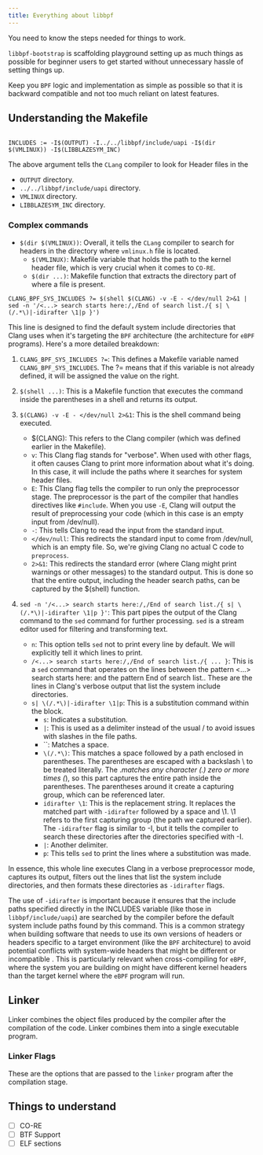 ```yaml
---
title: Everything about libbpf
---
```


You need to know the steps needed for things to work.

`libbpf-bootstrap` is scaffolding playground setting up as much things as possible
for beginner users to get started without unnecessary hassle of setting things
up.

Keep you `BPF` logic and implementation as simple as possible so that it is backward
compatible and not too much reliant on latest features.

## Understanding the Makefile

```make

INCLUDES := -I$(OUTPUT) -I../../libbpf/include/uapi -I$(dir $(VMLINUX)) -I$(LIBBLAZESYM_INC)

```

The above argument tells the `CLang` compiler to look for Header files in the

- `OUTPUT` directory.
- `../../libbpf/include/uapi` directory.
- `VMLINUX` directory.
- `LIBBLAZESYM_INC` directory.

### Complex commands

- `$(dir $(VMLINUX))`: Overall, it tells the `CLang` compiler to search for headers
in the directory where `vmlinux.h` file is located.
  - `$(VMLINUX)`: Makefile variable that holds the path to the kernel header file,
  which is very crucial when it comes to `CO-RE`.
  - `$(dir ...)`: Makefile function that extracts the directory part of where a
  file is present.

```make
CLANG_BPF_SYS_INCLUDES ?= $(shell $(CLANG) -v -E - </dev/null 2>&1 | sed -n '/<...> search starts here:/,/End of search list./{ s| \(/.*\)|-idirafter \1|p }')
```

This line is designed to find the default system include directories that Clang
uses when it's targeting the `BPF` architecture (the architecture for `eBPF` programs).
Here's a more detailed breakdown:

1. `CLANG_BPF_SYS_INCLUDES ?=`: This defines a Makefile variable named `CLANG_BPF_SYS_INCLUDES`.
The ?= means that if this variable is not already defined, it will be assigned
the value on the right.

2. `$(shell ...)`: This is a Makefile function that executes the command inside the
parentheses in a shell and returns its output.

3. `$(CLANG) -v -E - </dev/null 2>&1`: This is the shell command being executed.

    - $(CLANG): This refers to the Clang compiler (which was defined earlier in
      the Makefile).
    - `v`: This Clang flag stands for "verbose". When used with other flags, it
      often causes Clang to print more information about what it's doing. In this
      case, it will include the paths where it searches for system header files.
    - `E`: This Clang flag tells the compiler to run only the preprocessor stage.
      The preprocessor is the part of the compiler that handles directives like
      `#include`. When you use `-E`, Clang will output the result of preprocessing
      your code (which in this case is an empty input from /dev/null).
    - `-`: This tells Clang to read the input from the standard input.
    - `</dev/null`: This redirects the standard input to come from /dev/null,
      which is an empty file. So, we're giving Clang no actual C code to `preprocess`.
    - `2>&1`: This redirects the standard error (where Clang might print warnings
      or other messages) to the standard output. This is done so that the entire
      output, including the header search paths, can be captured by the $(shell)
      function.

4. `sed -n '/<...> search starts here:/,/End of search list./{ s| \(/.*\)|-idirafter \1|p }'`:
This part pipes the output of the Clang command to the `sed` command for further
processing. `sed` is a stream editor used for filtering and transforming text.
    - `n`: This option tells `sed` not to print every line by default. We will
      explicitly tell it which lines to print.
    - `/<...> search starts here:/,/End of search list./{ ... }`: This is a `sed`
      command that operates on the lines between the pattern <...> search starts
      here: and the pattern End of search list.. These are the lines in Clang's
      verbose output that list the system include directories.
    - `s| \(/.*\)|-idirafter \1|p`: This is a substitution command within the block.
      - `s`: Indicates a substitution.
      - `|`: This is used as a delimiter instead of the usual / to avoid issues
        with slashes in the file paths.
      - ``: Matches a space.
      - `\(/.*\)`: This matches a space followed by a path enclosed in parentheses.
        The parentheses are escaped with a backslash \ to be treated literally. The
        .*matches any character (.) zero or more times (*), so this part captures
        the entire path inside the parentheses. The parentheses around it create
        a capturing group, which can be referenced later.
      - `idirafter \1`: This is the replacement string. It replaces the matched
        part with `-idirafter` followed by a space and \1. \1 refers to the first
        capturing group (the path we captured earlier). The `-idirafter` flag is
        similar to -I, but it tells the compiler to search these directories
        after the directories specified with -I.
      - `|`: Another delimiter.
      - `p`: This tells `sed` to print the lines where a substitution was made.

In essence, this whole line executes Clang in a verbose preprocessor mode,
captures its output, filters out the lines that list the system include
directories, and then formats these directories as `-idirafter` flags.

The use of `-idirafter` is important because it ensures that the include paths
specified directly in the INCLUDES variable (like those in `libbpf/include/uapi`)
are searched by the compiler before the default system include paths found by
this command. This is a common strategy when building software that needs to
use its own versions of headers or headers specific to a target environment
(like the `BPF` architecture) to avoid potential conflicts with system-wide headers
that might be different or incompatible . This is particularly relevant when
cross-compiling for `eBPF`, where the system you are building on might have
different kernel headers than the target kernel where the `eBPF` program will run.

## Linker

Linker combines the object files produced by the compiler after the compilation
of the code. Linker combines them into a single executable program.

### Linker Flags

These are the options that are passed to the `linker` program after the compilation
stage.

## Things to understand

- [ ] CO-RE
- [ ] BTF Support
- [ ] ELF sections

